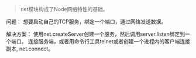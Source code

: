 > net模块构成了Node网络特性的基础。

问题：
想要启动自己的TCP服务，绑定一个端口，通过网络发送数据。

解决方案：
使用net.createServer创建一个服务，然后调用server.listen绑定到一个端口。
连接服务端，或者用命令行工具telnet或者创建一个进程内的客户端连接副本, net.connect。

